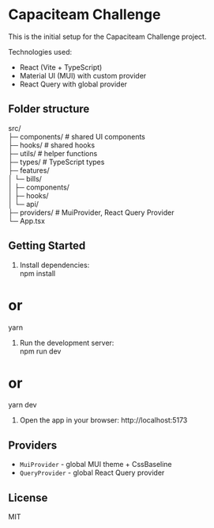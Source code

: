 # Capaciteam Challenge

This is the initial setup for the Capaciteam Challenge project.

Technologies used:

- React (Vite + TypeScript)
- Material UI (MUI) with custom provider
- React Query with global provider

## Folder structure

src/  
├─ components/ # shared UI components  
├─ hooks/ # shared hooks  
├─ utils/ # helper functions  
├─ types/ # TypeScript types  
├─ features/   
│ └─ bills/  
│ ├─ components/  
│ ├─ hooks/   
│ └─ api/   
├─ providers/ # MuiProvider, React Query Provider  
└─ App.tsx

## Getting Started

1.  Install dependencies:  
    npm install

# or

yarn

1.  Run the development server:  
    npm run dev

# or

yarn dev

1.  Open the app in your browser: http://localhost:5173

## Providers

- `MuiProvider` - global MUI theme + CssBaseline
- `QueryProvider` - global React Query provider

## License

MIT

